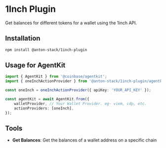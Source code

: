 # 1Inch Plugin

Get balances for different tokens for a wallet using the 1inch API.

## Installation
```bash
npm install @anton-stack/1inch-plugin
```

## Usage for AgentKit

```ts
import { AgentKit } from '@coinbase/agentkit';
import { oneInchActionProvider } from '@anton-stack/1inch-plugin/agentkit';

const oneInch = oneInchActionProvider({ apiKey: 'YOUR_API_KEY' });

const agentKit = await AgentKit.from({
    walletProvider, // Your Wallet Provider. eg- viem, cdp, etc.
    actionProviders: [oneInch],
});
```

## Tools

- **Get Balances**: Get the balances of a wallet address on a specific chain